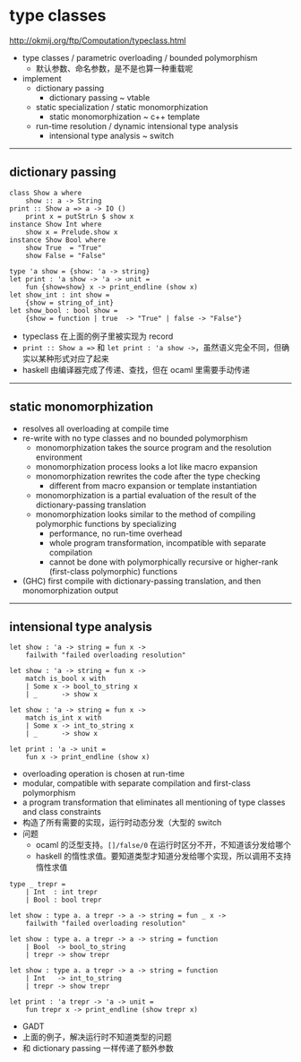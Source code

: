 # type classes

http://okmij.org/ftp/Computation/typeclass.html

- type classes / parametric overloading / bounded polymorphism
    - 默认参数、命名参数，是不是也算一种重载呢
- implement
    - dictionary passing
        - dictionary passing ~ vtable
    - static specialization / static monomorphization
        - static monomorphization ~ c++ template
    - run-time resolution / dynamic intensional type analysis
        - intensional type analysis ~ switch

---

## dictionary passing

```
class Show a where
    show :: a -> String
print :: Show a => a -> IO ()
    print x = putStrLn $ show x
instance Show Int where
    show x = Prelude.show x
instance Show Bool where
    show True  = "True"
    show False = "False"

type 'a show = {show: 'a -> string}
let print : 'a show -> 'a -> unit =
    fun {show=show} x -> print_endline (show x)
let show_int : int show =
    {show = string_of_int}
let show_bool : bool show =
    {show = function | true  -> "True" | false -> "False"}
```

- typeclass 在上面的例子里被实现为 record
- `print :: Show a =>` 和 `let print : 'a show ->`，虽然语义完全不同，但确实以某种形式对应了起来
- haskell 由编译器完成了传递、查找，但在 ocaml 里需要手动传递

---

## static monomorphization

- resolves all overloading at compile time
- re-write with no type classes and no bounded polymorphism
    - monomorphization takes the source program and the resolution environment
    - monomorphization process looks a lot like macro expansion
    - monomorphization rewrites the code after the type checking
        - different from macro expansion or template instantiation
    - monomorphization is a partial evaluation of the result of the dictionary-passing translation
    - monomorphization looks similar to the method of compiling polymorphic functions by specializing
        - performance, no run-time overhead
        - whole program transformation, incompatible with separate compilation
        - cannot be done with polymorphically recursive or higher-rank (first-class polymorphic) functions
- (GHC) first compile with dictionary-passing translation, and then monomorphization output

---

## intensional type analysis

```
let show : 'a -> string = fun x ->
    failwith "failed overloading resolution"

let show : 'a -> string = fun x ->
    match is_bool x with
    | Some x -> bool_to_string x
    | _      -> show x

let show : 'a -> string = fun x ->
    match is_int x with
    | Some x -> int_to_string x
    | _      -> show x

let print : 'a -> unit =
    fun x -> print_endline (show x)
```

- overloading operation is chosen at run-time
- modular, compatible with separate compilation and first-class polymorphism
- a program transformation that eliminates all mentioning of type classes and class constraints
- 构造了所有需要的实现，运行时动态分发（大型的 switch
- 问题
    - ocaml 的泛型支持。`[]/false/0` 在运行时区分不开，不知道该分发给哪个
    - haskell 的惰性求值。要知道类型才知道分发给哪个实现，所以调用不支持惰性求值

```
type _ trepr =
    | Int  : int trepr
    | Bool : bool trepr

let show : type a. a trepr -> a -> string = fun _ x ->
    failwith "failed overloading resolution"

let show : type a. a trepr -> a -> string = function
    | Bool  -> bool_to_string
    | trepr -> show trepr

let show : type a. a trepr -> a -> string = function
    | Int   -> int_to_string
    | trepr -> show trepr

let print : 'a trepr -> 'a -> unit =
    fun trepr x -> print_endline (show trepr x)
```

- GADT
- 上面的例子，解决运行时不知道类型的问题
- 和 dictionary passing 一样传递了额外参数
